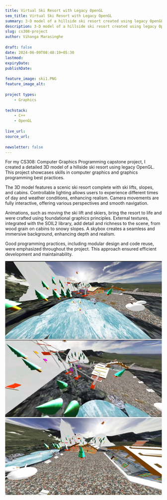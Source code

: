 ```yaml
---
title: Virtual Ski Resort with Legacy OpenGL
seo_title: Virtual Ski Resort with Legacy OpenGL
summary: 3-D model of a hillside ski resort created using legacy OpenGL as a capstone project for course CS308:Computer Graphics Programming
description: 3-D model of a hillside ski resort created using legacy OpenGL as a capstone project for course CS308:Computer Graphics Programming
slug: cs308-project
author: Vihanga Marasinghe

draft: false
date: 2024-06-09T08:48:19+05:30
lastmod: 
expiryDate: 
publishDate: 

feature_image: ski1.PNG
feature_image_alt: 

project types: 
    - Graphics

techstack:
    - C++
    - OpenGL

live_url: 
source_url: 

newsletter: false
---
```



For my CS308: Computer Graphics Programming capstone project, I created a detailed 3D model of a hillside ski resort using legacy OpenGL. This project showcases skills in computer graphics and graphics programming best practices.

The 3D model features a scenic ski resort complete with ski lifts, slopes, and cabins. Controllable lighting allows users to experience different times of day and weather conditions, enhancing realism. Camera movements are fully interactive, offering various perspectives and smooth navigation.

Animations, such as moving the ski lift and skiers, bring the resort to life and were crafted using foundational graphics principles. External textures, integrated with the SOIL2 library, add detail and richness to the scene, from wood grain on cabins to snowy slopes. A skybox creates a seamless and immersive background, enhancing depth and realism.

Good programming practices, including modular design and code reuse, were emphasized throughout the project. This approach ensured efficient development and maintainability.

![SKI 2 ](ski2.PNG)
![SKI 3 ](ski3.PNG)
![SKI 4](ski4.PNG)